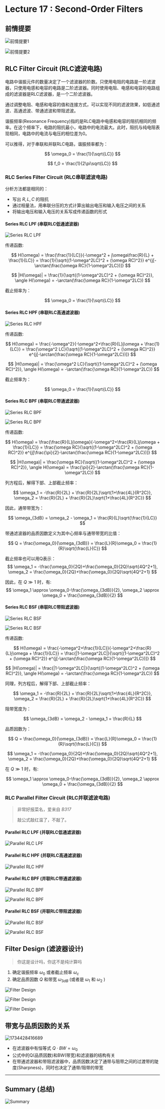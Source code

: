 # Lecture 17 : Second-Order Filters

## 前情提要

![前情提要1](Lecture17.assets/1734360733014.png)

![前情提要2](Lecture17.assets/1734360760049.png)

## RLC Filter Circuit (RLC滤波电路)

电路中谐振元件的数量决定了一个滤波器的阶数。只使用电阻的电路是一阶滤波器，只使用电感和电容的电路是二阶滤波器。同时使用电阻、电感和电容的电路组成的滤波器是RLC滤波器，是一个二阶滤波器。

通过调整电阻、电感和电容的值和连接方式，可以实现不同的滤波效果，如低通滤波、高通滤波、带通滤波和带阻滤波。

谐振频率(Resonance Frequency)指的是RLC电路中电感和电容的阻抗相同的频率。在这个频率下，电路的阻抗最小，电路中的电流最大。此时，阻抗与纯电阻表现相同，电路中的电流与电压的相位差为0。

可以推得，对于串联和并联RLC电路，谐振频率都为：

$$
\omega_0 = \frac{1}{\sqrt{LC}}
$$

$$
f_0 = \frac{1}{2\pi\sqrt{LC}}
$$

### RLC Series Filter Circuit (RLC串联滤波电路)

分析方法都是相同的：

- 写出 $R,L,C$ 的阻抗
- 通过相量法，用串联分压的方式计算出输出电压和输入电压之间的关系
- 将输出电压和输入电压的关系写成传递函数的形式

#### Series RLC LPF (串联RLC低通滤波器)

![Series RLC LPF](Lecture17.assets/1734424690560.png)

传递函数:

$$
H(\omega) = \frac{\frac{1}{LC}}{-\omega^2 + j\omega\frac{R}{L} + \frac{1}{LC}} = \frac{1}{\sqrt{(1-\omega^2LC)^2 + (\omega RC)^2}} e^{j[-\arctan(\frac{\omega RC}{1-\omega^2LC})]}
$$

$$
|H(\omega)| = \frac{1}{\sqrt{(1-\omega^2LC)^2 + (\omega RC)^2}}, \angle H(\omega) = -\arctan(\frac{\omega RC}{1-\omega^2LC})
$$

截止频率为：

$$
\omega_0 = \frac{1}{\sqrt{LC}}
$$

#### Series RLC HPF (串联RLC高通滤波器)

![Series RLC HPF](Lecture17.assets/1734425425314.png)

传递函数:

$$
H(\omega) = \frac{-\omega^2}{-\omega^2+\frac{R}{L}j\omega + \frac{1}{LC}} = \frac{\omega^2 LC}{\sqrt{(1-\omega^2LC)^2 + (\omega RC)^2}} e^{j[-\arctan(\frac{\omega RC}{1-\omega^2LC})]}
$$

$$
|H(\omega)| = \frac{\omega^2 LC}{\sqrt{(1-\omega^2LC)^2 + (\omega RC)^2}}, \angle H(\omega) = -\arctan(\frac{\omega RC}{1-\omega^2LC})
$$

截止频率为：

$$
\omega_0 = \frac{1}{\sqrt{LC}}
$$

#### Series RLC BPF (串联RLC带通滤波器)

![Series RLC BPF](Lecture17.assets/1734425601818.png)

![Series RLC BPF](Lecture17.assets/1734425766822.png)

传递函数:

$$
H(\omega) = \frac{\frac{R}{L}j\omega}{-\omega^2+\frac{R}{L}j\omega + \frac{1}{LC}} = \frac{\omega RC}{\sqrt{(1-\omega^2LC)^2 + (\omega RC)^2}} e^{j[\frac{\pi}{2}-\arctan(\frac{\omega RC}{1-\omega^2LC})]}
$$

$$
|H(\omega)| = \frac{\omega RC}{\sqrt{(1-\omega^2LC)^2 + (\omega RC)^2}}, \angle H(\omega) = \frac{\pi}{2}-\arctan(\frac{\omega RC}{1-\omega^2LC})
$$

列方程后，解得下部、上部截止频率：

$$
\omega_1 = -\frac{R}{2L} + \frac{R}{2L}\sqrt{1+\frac{4L}{R^2C}},
\omega_2 = \frac{R}{2L} + \frac{R}{2L}\sqrt{1+\frac{4L}{R^2C}}
$$

因此，通带带宽为：

$$
\omega_{3dB} = \omega_2 - \omega_1 = \frac{R}{L}\sqrt{\frac{1}{LC}}
$$

带通滤波器的品质因数定义为其中心频率与通带带宽的比值：

$$
Q = \frac{\omega_0}{\omega_{3dB}} = \frac{L}{R}\omega_0 = \frac{1}{R}\sqrt{\frac{L}{C}}
$$

截止频率也可以用Q表示：
$$
\omega_1 = -\frac{\omega_0}{2Q}+\frac{\omega_0}{2Q}\sqrt{4Q^2+1},
\omega_2 = \frac{\omega_0}{2Q}+\frac{\omega_0}{2Q}\sqrt{4Q^2+1}
$$

因此，在 $Q \gg 1$ 时，有:
$$
\omega_1 \approx \omega_0-\frac{\omega_{3dB}}{2}, \omega_2 \approx \omega_0 + \frac{\omega_{3dB}}{2}
$$

#### Series RLC BSF (串联RLC带阻滤波器)

![Series RLC BSF](Lecture17.assets/1734426428764.png)

![Series RLC BSF](Lecture17.assets/1734426437116.png)

传递函数:

$$
H(\omega) = \frac{-\omega^2+\frac{1}{LC}}{-\omega^2+\frac{R}{L}j\omega + \frac{1}{LC}} = \frac{|1-\omega^2LC|}{\sqrt{(1-\omega^2LC)^2 + (\omega RC)^2}} e^{j[-\arctan(\frac{\omega RC}{1-\omega^2LC})]}
$$

$$
|H(\omega)| = \frac{|1-\omega^2LC|}{\sqrt{(1-\omega^2LC)^2 + (\omega RC)^2}}, \angle H(\omega) = -\arctan(\frac{\omega RC}{1-\omega^2LC})
$$

同理，列方程后，解得下部、上部截止频率：

$$
\omega_1 = -\frac{R}{2L} + \frac{R}{2L}\sqrt{1+\frac{4L}{R^2C}},
\omega_2 = \frac{R}{2L} + \frac{R}{2L}\sqrt{1+\frac{4L}{R^2C}}
$$

阻带宽度为：

$$
\omega_{3dB} = \omega_2 - \omega_1 = \frac{R}{L}
$$

品质因数为：

$$
Q = \frac{\omega_0}{\omega_{3dB}} = \frac{L}{R}\omega_0 = \frac{1}{R}\sqrt{\frac{L}{C}}
$$

$$
\omega_1 = -\frac{\omega_0}{2Q}+\frac{\omega_0}{2Q}\sqrt{4Q^2+1},
\omega_2 = \frac{\omega_0}{2Q}+\frac{\omega_0}{2Q}\sqrt{4Q^2+1}
$$

在 $Q \gg 1$ 时，有:

$$
\omega_1 \approx \omega_0-\frac{\omega_{3dB}}{2}, \omega_2 \approx \omega_0 + \frac{\omega_{3dB}}{2}
$$

### RLC Parallel Filter Circuit (RLC并联滤波电路)

> 非常好报菜名，爱来自 *B317*
>
> 敲公式敲红温了，不敲了。

#### Parallel RLC LPF (并联RLC低通滤波器)

![Parallel RLC LPF](Lecture17.assets/1734426303012.png)

#### Parallel RLC HPF (并联RLC高通滤波器)

![Parallel RLC HPF](Lecture17.assets/1734426315518.png)

#### Parallel RLC BPF (并联RLC带通滤波器)

![Parallel RLC BPF](Lecture17.assets/1734427179293.png)

![Parallel RLC BPF](Lecture17.assets/1734427220326.png)

#### Parallel RLC BSF (并联RLC带阻滤波器)

![Parallel RLC BSF](Lecture17.assets/1734427243656.png)

![Parallel RLC BSF](Lecture17.assets/1734427261345.png)

## Filter Design (滤波器设计)

> 你这是设计吗，你这不是纯计算吗

1. 确定谐振频率 $\omega_0$ 或者截止频率 $\omega_c$
2. 确定品质因数 $Q$ 和带宽 $\omega_{3dB}$ (或者是 $\omega_1$ 和 $\omega_2$ )

![Filter Design](Lecture17.assets/1734427828977.png)

![Filter Design](Lecture17.assets/1734428196930.png)

![Filter Design](Lecture17.assets/1734428160597.png)

## 带宽与品质因数的关系

![1734428416689](Lecture17.assets/1734428416689.png)

- 在滤波器中有恒等式 $Q\cdot BW = \omega_0$
- 公式中的Q(品质因数)和BW(带宽)和滤波器的结构有关
- 在带通滤波器和带阻滤波器中，品质因数决定了通带与阻带之间的过渡带的陡度(Sharpness)，同时也决定了通带/阻带的带宽

---

## Summary (总结)

![Summary](Lecture17.assets/1734424528394.png)
